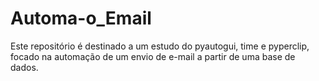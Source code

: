 # Automa-o_Email
Este repositório é destinado a um estudo do pyautogui, time e pyperclip, focado na automação de um envio de e-mail a partir de uma base de dados.
